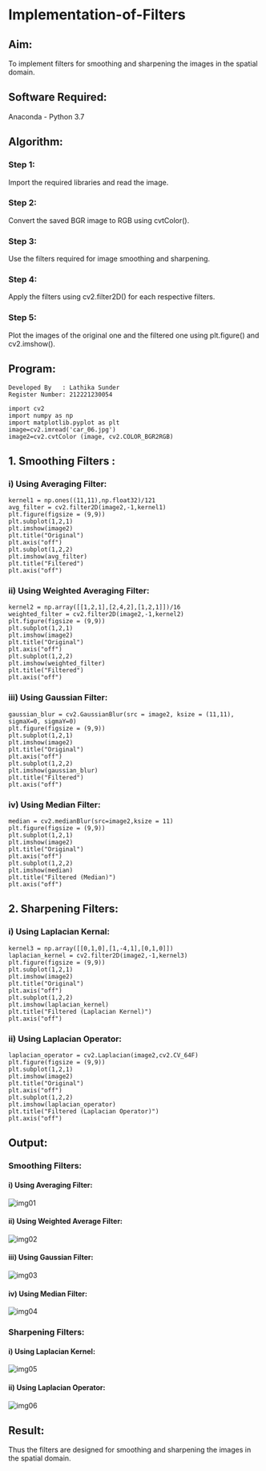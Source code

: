 # Implementation-of-Filters
## Aim:

To implement filters for smoothing and sharpening the images in the spatial domain.

## Software Required:
Anaconda - Python 3.7

## Algorithm:
### Step 1:
Import the required libraries and read the image.

### Step 2:
Convert the saved BGR image to RGB using cvtColor().

### Step 3:
Use the filters required for image smoothing and sharpening.

### Step 4:
Apply the filters using cv2.filter2D() for each respective filters.
 

### Step 5:
Plot the images of the original one and the filtered one using plt.figure() and cv2.imshow().
 

## Program:
~~~
Developed By   : Lathika Sunder
Register Number: 212221230054
~~~
~~~
import cv2
import numpy as np
import matplotlib.pyplot as plt
image=cv2.imread('car_06.jpg')
image2=cv2.cvtColor (image, cv2.COLOR_BGR2RGB)
~~~
## 1. Smoothing Filters :
### i) Using Averaging Filter:
~~~
kernel1 = np.ones((11,11),np.float32)/121
avg_filter = cv2.filter2D(image2,-1,kernel1)
plt.figure(figsize = (9,9))
plt.subplot(1,2,1)
plt.imshow(image2)
plt.title("Original")
plt.axis("off")
plt.subplot(1,2,2)
plt.imshow(avg_filter)
plt.title("Filtered")
plt.axis("off")
~~~
### ii) Using Weighted Averaging Filter:
~~~
kernel2 = np.array([[1,2,1],[2,4,2],[1,2,1]])/16
weighted_filter = cv2.filter2D(image2,-1,kernel2)
plt.figure(figsize = (9,9))
plt.subplot(1,2,1)
plt.imshow(image2)
plt.title("Original")
plt.axis("off")
plt.subplot(1,2,2)
plt.imshow(weighted_filter)
plt.title("Filtered")
plt.axis("off")
~~~
### iii) Using Gaussian Filter:
~~~
gaussian_blur = cv2.GaussianBlur(src = image2, ksize = (11,11), sigmaX=0, sigmaY=0)
plt.figure(figsize = (9,9))
plt.subplot(1,2,1)
plt.imshow(image2)
plt.title("Original")
plt.axis("off")
plt.subplot(1,2,2)
plt.imshow(gaussian_blur)
plt.title("Filtered")
plt.axis("off")
~~~
### iv) Using Median Filter:
~~~
median = cv2.medianBlur(src=image2,ksize = 11)
plt.figure(figsize = (9,9))
plt.subplot(1,2,1)
plt.imshow(image2)
plt.title("Original")
plt.axis("off")
plt.subplot(1,2,2)
plt.imshow(median)
plt.title("Filtered (Median)")
plt.axis("off")
~~~
## 2. Sharpening Filters:
### i) Using Laplacian Kernal:
~~~
kernel3 = np.array([[0,1,0],[1,-4,1],[0,1,0]])
laplacian_kernel = cv2.filter2D(image2,-1,kernel3)
plt.figure(figsize = (9,9))
plt.subplot(1,2,1)
plt.imshow(image2)
plt.title("Original")
plt.axis("off")
plt.subplot(1,2,2)
plt.imshow(laplacian_kernel)
plt.title("Filtered (Laplacian Kernel)")
plt.axis("off")
~~~
### ii) Using Laplacian Operator:

~~~
laplacian_operator = cv2.Laplacian(image2,cv2.CV_64F)
plt.figure(figsize = (9,9))
plt.subplot(1,2,1)
plt.imshow(image2)
plt.title("Original")
plt.axis("off")
plt.subplot(1,2,2)
plt.imshow(laplacian_operator)
plt.title("Filtered (Laplacian Operator)")
plt.axis("off")
~~~

## Output:
### Smoothing Filters:

#### i)  Using Averaging Filter:

![img01](https://user-images.githubusercontent.com/94296805/230884846-961d3982-92d7-4eca-8bd2-7745780cabda.png)


#### ii) Using Weighted Average Filter:

![img02](https://user-images.githubusercontent.com/94296805/230884873-d0ec4f3a-2064-4070-ae96-4069b784c318.png)


#### iii) Using Gaussian Filter:

![img03](https://user-images.githubusercontent.com/94296805/230884891-d3e8c4ed-c636-422e-9062-57242fde3ea0.png)


#### iv) Using Median Filter:

![img04](https://user-images.githubusercontent.com/94296805/230884940-8823d14d-d72a-4531-bf34-06687f1370d7.png)


### Sharpening Filters:

#### i) Using Laplacian Kernel:

![img05](https://user-images.githubusercontent.com/94296805/230884964-190c327f-02fa-4026-88dc-2cd0d5f6bd0f.png)


#### ii) Using Laplacian Operator:

![img06](https://user-images.githubusercontent.com/94296805/230885000-eddf6fb6-5895-492e-8e1a-e857109a98d9.png)


## Result:
Thus the filters are designed for smoothing and sharpening the images in the spatial domain.
